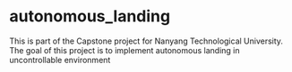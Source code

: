 # autonomous_landing
This is part of the Capstone project for Nanyang Technological University. The goal of this project is to implement autonomous landing in uncontrollable environment
